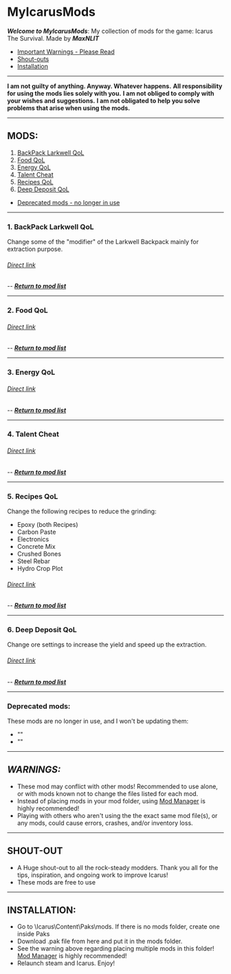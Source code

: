 # MyIcarusMods
*__Welcome to MyIcarusMods__*: My collection of mods for the game: Icarus The Survival. Made by *__MaxNLIT__*

* [Important Warnings - Please Read](#warnings)
* [Shout-outs](#shouts)
* [Installation](#install)

---

**I am not guilty of anything. Anyway. Whatever happens.**
**All responsibility for using the mods lies solely with you.**
**I am not obliged to comply with your wishes and suggestions.**
**I am not obligated to help you solve problems that arise when using the mods.**

---

## <a name="modlist">MODS:</a>

1. [BackPack Larkwell QoL](#1)
2. [Food QoL](#2)
3. [Energy QoL](#3)
4. [Talent Cheat](#4)
5. [Recipes QoL](#5)
6. [Deep Deposit QoL](#6)

* [Deprecated mods - no longer in use](#99)

---

### 1. <a name="1">__BackPack Larkwell QoL__</a>

Change some of the "modifier" of the Larkwell Backpack mainly for extraction purpose.

###### [Direct link](https://github.com/MaxNLIT/MyIcarusMods/tree/main/BackPackLarkwell_QoL)
-- [*__Return to mod list__*](#modlist)

---

### 2. <a name="2">__Food QoL__</a> 

###### [Direct link](https://bit.ly/CKDsupersuits)
-- [*__Return to mod list__*](#modlist)

---

### 3. <a name="3">__Energy QoL__</a>

###### [Direct link](https://bit.ly/CKDsupersuits)
-- [*__Return to mod list__*](#modlist)

---

### 4. <a name="4">__Talent Cheat__</a>

###### [Direct link](https://bit.ly/CKDsupersuits)
-- [*__Return to mod list__*](#modlist)

---

### 5. <a name="5">__Recipes QoL__</a>

Change the following recipes to reduce the grinding:
* Epoxy (both Recipes)
* Carbon Paste
* Electronics
* Concrete Mix
* Crushed Bones
* Steel Rebar
* Hydro Crop Plot

###### [Direct link](https://github.com/MaxNLIT/MyIcarusMods/tree/main/Recipes_QoL)
-- [*__Return to mod list__*](#modlist)

---

### 6. <a name="6">__Deep Deposit QoL__</a>

Change ore settings to increase the yield and speed up the extraction.

###### [Direct link](https://bit.ly/CKDsupersuits)
-- [*__Return to mod list__*](#modlist)

---

### <a name="99">__Deprecated mods:__</a>

These mods are no longer in use, and I won't be updating them:
* ""
* "" 

---


## <a name="warnings">*__WARNINGS:__*</a>

* These mod may conflict with other mods! Recommended to use alone, or with mods known not to change the files listed for each mod.
* Instead of placing mods in your mod folder, using [Mod Manager](https://github.com/Jimk72/Icarus_Software) is highly recommended!
* Playing with others who aren't using the the exact same mod file(s), or any mods, could cause errors, crashes, and/or inventory loss.

---

## <a name="shouts">__SHOUT-OUT__</a> 

* A Huge shout-out to all the rock-steady modders. Thank you all for the tips, inspiration, and ongoing work to improve Icarus!
* These mods are free to use

---

## <a name="install">__INSTALLATION:__</a>

* Go to \Icarus\Content\Paks\mods. If there is no mods folder, create one inside Paks
* Download .pak file from here and put it in the mods folder.
* See the warning above regarding placing multiple mods in this folder! [Mod Manager](https://github.com/Jimk72/Icarus_Software) is highly recommended! 
* Relaunch steam and Icarus. Enjoy!
